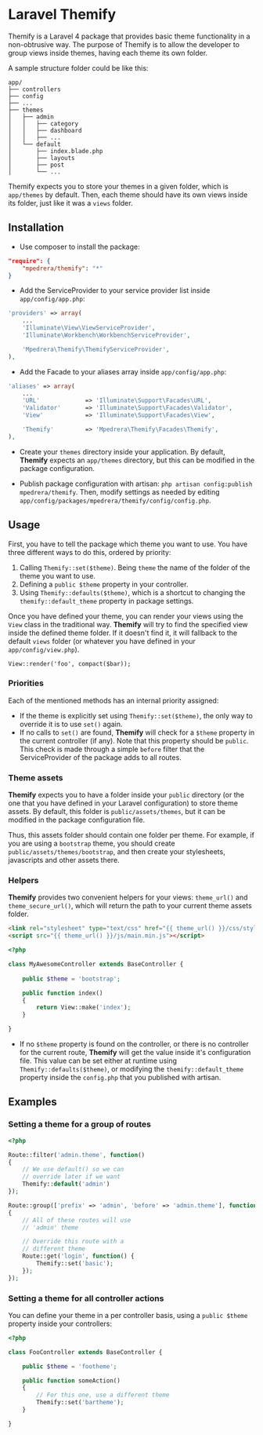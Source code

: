 Laravel Themify
=======

Themify is a Laravel 4 package that provides basic theme functionality in a non-obtrusive way. The purpose of Themify is to allow the developer to group views inside themes, having each theme its own folder.

A sample structure folder could be like this:

```
app/
├── controllers
├── config
├── ...
├── themes
│   ├── admin
│   │   ├── category
│   │   ├── dashboard
│   │   ├── ...
│   └── default
│       ├── index.blade.php
│       ├── layouts
│       ├── post
│       └── ...
```

Themify expects you to store your themes in a given folder, which is `app/themes` by default. Then, each theme should have its own views inside its folder, just like it was a `views` folder.

Installation
-------
 - Use composer to install the package:

```json
"require": {
    "mpedrera/themify": "*"
}
```
 - Add the ServiceProvider to your service provider list inside `app/config/app.php`:

```php
'providers' => array(
    ...
    'Illuminate\View\ViewServiceProvider',
    'Illuminate\Workbench\WorkbenchServiceProvider',

    'Mpedrera\Themify\ThemifyServiceProvider',
),
```

 - Add the Facade to your aliases array inside `app/config/app.php`:

```php
'aliases' => array(
    ...
    'URL'             => 'Illuminate\Support\Facades\URL',
    'Validator'       => 'Illuminate\Support\Facades\Validator',
    'View'            => 'Illuminate\Support\Facades\View',

    'Themify'         => 'Mpedrera\Themify\Facades\Themify',
),
```

 - Create your `themes` directory inside your application. By default, **Themify** expects an `app/themes` directory, but this can be modified in the package configuration.

 - Publish package configuration with artisan: `php artisan config:publish mpedrera/themify`. Then, modify settings as needed by editing `app/config/packages/mpedrera/themify/config/config.php`.

Usage
-------

First, you have to tell the package which theme you want to use. You have three different ways to do this, ordered by priority:

1. Calling `Themify::set($theme)`. Being `theme` the name of the folder of the theme you want to use.
2. Defining a `public $theme` property in your controller.
3. Using `Themify::defaults($theme)`, which is a shortcut to changing the `themify::default_theme` property in package settings.

Once you have defined your theme, you can render your views using the `View` class in the traditional way. **Themify** will try to find the specified view inside the defined theme folder. If it doesn't find it, it will fallback to the default `views` folder (or whatever you have defined in your `app/config/view.php`).

`View::render('foo', compact($bar));`
 
### Priorities

Each of the mentioned methods has an internal priority assigned:

- If the theme is explicitly set using `Themify::set($theme)`, the only way to override it is to use `set()` again.
- If no calls to `set()` are found, **Themify** will check for a `$theme` property in the current controller (if any). Note that this property should be `public`. This check is made through a simple `before` filter that the ServiceProvider of the package adds to all routes.

### Theme assets

**Themify** expects you to have a folder inside your `public` directory (or the one that you have defined in your Laravel configuration) to store theme assets. By default, this folder is `public/assets/themes`, but it can be modified in the package configuration file.

Thus, this assets folder should contain one folder per theme. For example, if you are using a `bootstrap` theme, you should create `public/assets/themes/bootstrap`, and then create your stylesheets, javascripts and other assets there.

### Helpers

**Themify** provides two convenient helpers for your views: `theme_url()` and `theme_secure_url()`, which will return the path to your current theme assets folder.

```html
<link rel="stylesheet" type="text/css" href="{{ theme_url() }}/css/styles.css">
<script src="{{ theme_url() }}/js/main.min.js"></script>
```

```php
<?php

class MyAwesomeController extends BaseController {
    
    public $theme = 'bootstrap';

    public function index()
    {
        return View::make('index');
    }

}
```
- If no `$theme` property is found on the controller, or there is no controller for the current route, **Themify** will get the value inside it's configuration file. This value can be set either at runtime using `Themify::defaults($theme)`, or modifying the `themify::default_theme` property inside the `config.php` that you published with artisan.

## Examples

### Setting a theme for a group of routes

```php
<?php

Route::filter('admin.theme', function()
{
    // We use default() so we can 
    // override later if we want
    Themify::default('admin')
});

Route::group(['prefix' => 'admin', 'before' => 'admin.theme'], function()
{
    // All of these routes will use
    // 'admin' theme

    // Override this route with a
    // different theme
    Route::get('login', function() {
        Themify::set('basic');
    });
});
```

### Setting a theme for all controller actions

You can define your theme in a per controller basis, using a `public $theme` property inside your controllers:

```php
<?php

class FooController extends BaseController {

    public $theme = 'footheme';

    public function someAction()
    {
        // For this one, use a different theme
        Themify::set('bartheme');
    }

}
```

